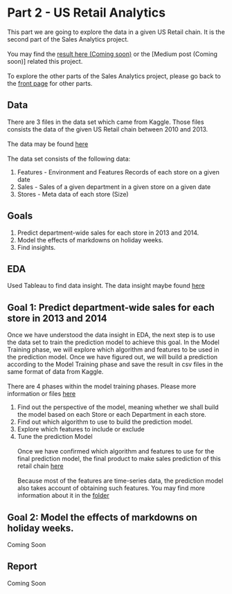 # Part 2 - US Retail Analytics
This part we are going to explore the data in a given US Retail chain. It is the second part of the Sales Analytics project.
<br><br>
You may find the [result here (Coming soon)](/) or the [Medium post (Coming soon)] related this project.
<br><br>
To explore the other parts of the Sales Analytics project, please go back to the [front page](../) for other parts.

## Data
There are 3 files in the data set which came from Kaggle. Those files consists the data of the given US Retail chain between 2010 and 2013.
<br><br>
The data may be found [here](/Data)
<br><br>
The data set consists of the following data:
1. Features - Environment and Features Records of each store on a given date
2. Sales - Sales of a given department in a given store on a given date
3. Stores - Meta data of each store (Size)

## Goals
1. Predict department-wide sales for each store in 2013 and 2014.
2. Model the effects of markdowns on holiday weeks.
3. Find insights.

## EDA
Used Tableau to find data insight. The data insight maybe found [here](/EDA)

## Goal 1: Predict department-wide sales for each store in 2013 and 2014
Once we have understood the data insight in EDA, the next step is to use the data set to train the prediction model to achieve this goal. In the Model Training phase, we will explore which algorithm and features to be used in the prediction model. Once we have figured out, we will build a prediction according to the Model Training phase and save the result in csv files in the same format of data from Kaggle.
<br><br>
There are 4 phases within the model training phases. Please more information or files [here](/ModelTraining)
1. Find out the perspective of the model, meaning whether we shall build the model based on each Store or each Department in each store. 
2. Find out which algorithm to use to build the prediction model.
3. Explore which features to include or exclude
4. Tune the prediction Model
<br><br>
Once we have confirmed which algorithm and features to use for the final prediction model, the final product to make sales prediction of this retail chain [here](/PredictionModel)
<br><br>
Because most of the features are time-series data, the prediction model also takes account of obtaining such features. You may find more information about it in the [folder](/PredictionModel)

## Goal 2: Model the effects of markdowns on holiday weeks.
Coming Soon

## Report
Coming Soon